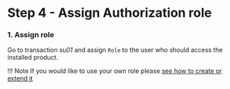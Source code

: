 # Step 4 - Assign Authorization role

### 1. Assign role

Go to transaction *su01* and assign `Role` to the user who should access the installed product.

!!! Note
    If you would like to use your own role please [see how to create or extend it](../FPS01/extend-existing-role.md)
